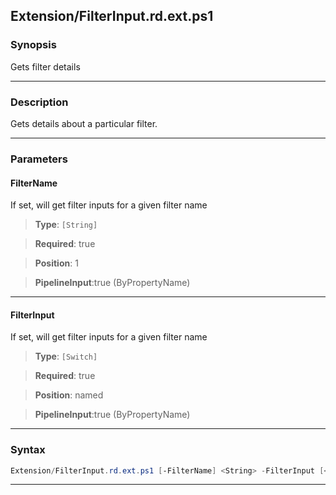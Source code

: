 
Extension/FilterInput.rd.ext.ps1
--------------------------------
### Synopsis
Gets filter details

---
### Description

Gets details about a particular filter.

---
### Parameters
#### **FilterName**

If set, will get filter inputs for a given filter name



> **Type**: ```[String]```

> **Required**: true

> **Position**: 1

> **PipelineInput**:true (ByPropertyName)



---
#### **FilterInput**

If set, will get filter inputs for a given filter name



> **Type**: ```[Switch]```

> **Required**: true

> **Position**: named

> **PipelineInput**:true (ByPropertyName)



---
### Syntax
```PowerShell
Extension/FilterInput.rd.ext.ps1 [-FilterName] <String> -FilterInput [<CommonParameters>]
```
---



